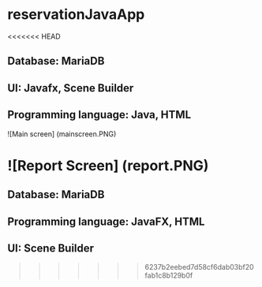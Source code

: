 # reservationJavaApp
<<<<<<< HEAD

## Database: MariaDB

## UI: Javafx, Scene Builder

## Programming language: Java, HTML

![Main screen] (mainscreen.PNG)

![Report Screen] (report.PNG)
=======
## Database: MariaDB
## Programming language: JavaFX, HTML
## UI: Scene Builder
>>>>>>> 6237b2eebed7d58cf6dab03bf20fab1c8b129b0f
